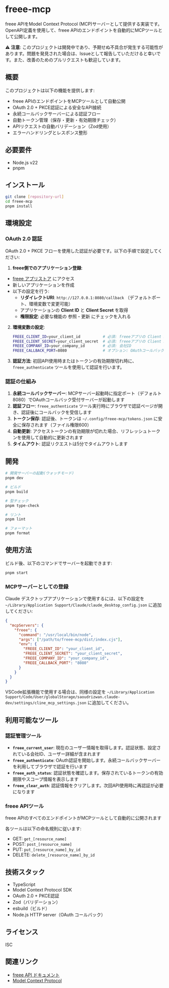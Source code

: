 # freee-mcp

freee APIをModel Context Protocol (MCP)サーバーとして提供する実装です。OpenAPI定義を使用して、freee APIのエンドポイントを自動的にMCPツールとして公開します。

⚠️ **注意**: このプロジェクトは開発中であり、予期せぬ不具合が発生する可能性があります。問題を発見された場合は、Issueとして報告していただけると幸いです。また、改善のためのプルリクエストも歓迎しています。

## 概要

このプロジェクトは以下の機能を提供します:

- freee APIのエンドポイントをMCPツールとして自動公開
- OAuth 2.0 + PKCE認証による安全なAPI接続
- 永続コールバックサーバーによる認証フロー
- 自動トークン管理（保存・更新・有効期限チェック）
- APIリクエストの自動バリデーション（Zod使用）
- エラーハンドリングとレスポンス整形

## 必要要件

- Node.js v22
- pnpm

## インストール

```bash
git clone [repository-url]
cd freee-mcp
pnpm install
```

## 環境設定

### OAuth 2.0 認証

OAuth 2.0 + PKCE フローを使用した認証が必要です。以下の手順で設定してください:

1. **freee側でのアプリケーション登録**:
  - [freee アプリストア](https://app.secure.freee.co.jp/developers) にアクセス
  - 新しいアプリケーションを作成
  - 以下の設定を行う:
    - **リダイレクトURI**: `http://127.0.0.1:8080/callback` （デフォルトポート、環境変数で変更可能）
    - アプリケーションの **Client ID** と **Client Secret** を取得
    - **権限設定**: 必要な機能の 参照・更新 にチェックを入れる


2. **環境変数の設定**:
   ```bash
   FREEE_CLIENT_ID=your_client_id          # 必須: freeeアプリの Client ID
   FREEE_CLIENT_SECRET=your_client_secret  # 必須: freeeアプリの Client Secret
   FREEE_COMPANY_ID=your_company_id        # 必須: 会社ID
   FREEE_CALLBACK_PORT=8080                # オプション: OAuthコールバックポート、デフォルトは 8080
   ```

3. **認証方法**:
   初回API使用時またはトークンの有効期限切れ時に、`freee_authenticate` ツールを使用して認証を行います。

### 認証の仕組み

1. **永続コールバックサーバー**: MCPサーバー起動時に指定ポート（デフォルト8080）でOAuthコールバック受付サーバーが起動します
2. **認証フロー**: `freee_authenticate` ツール実行時にブラウザで認証ページが開き、認証後にコールバックを受信します
3. **トークン保存**: 認証後、トークンは `~/.config/freee-mcp/tokens.json` に安全に保存されます（ファイル権限600）
4. **自動更新**: アクセストークンの有効期限が切れた場合、リフレッシュトークンを使用して自動的に更新されます
5. **タイムアウト**: 認証リクエストは5分でタイムアウトします

## 開発

```bash
# 開発サーバーの起動(ウォッチモード)
pnpm dev

# ビルド
pnpm build

# 型チェック
pnpm type-check

# リント
pnpm lint

# フォーマット
pnpm format
```

## 使用方法

ビルド後、以下のコマンドでサーバーを起動できます:

```bash
pnpm start
```

### MCPサーバーとしての登録

Claude デスクトップアプリケーションで使用するには、以下の設定を `~/Library/Application Support/Claude/claude_desktop_config.json` に追加してください:

```json
{
  "mcpServers": {
    "freee": {
      "command": "/usr/local/bin/node",
      "args": ["/path/to/freee-mcp/dist/index.cjs"],
      "env": {
        "FREEE_CLIENT_ID": "your_client_id",
        "FREEE_CLIENT_SECRET": "your_client_secret",
        "FREEE_COMPANY_ID": "your_company_id",
        "FREEE_CALLBACK_PORT": "8080"
      }
    }
  }
}
```

VSCode拡張機能で使用する場合は、同様の設定を `~/Library/Application Support/Code/User/globalStorage/saoudrizwan.claude-dev/settings/cline_mcp_settings.json` に追加してください。

## 利用可能なツール

### 認証管理ツール

- **`freee_current_user`**: 現在のユーザー情報を取得します。認証状態、設定されている会社ID、ユーザー詳細が含まれます
- **`freee_authenticate`**: OAuth認証を開始します。永続コールバックサーバーを利用してブラウザで認証を行います
- **`freee_auth_status`**: 認証状態を確認します。保存されているトークンの有効期限やスコープ情報を表示します
- **`freee_clear_auth`**: 認証情報をクリアします。次回API使用時に再認証が必要になります

### freee APIツール

freee APIのすべてのエンドポイントがMCPツールとして自動的に公開されます

各ツールは以下の命名規則に従います:

- GET: `get_[resource_name]`
- POST: `post_[resource_name]`
- PUT: `put_[resource_name]_by_id`
- DELETE: `delete_[resource_name]_by_id`

## 技術スタック

- TypeScript
- Model Context Protocol SDK
- OAuth 2.0 + PKCE認証
- Zod（バリデーション）
- esbuild（ビルド）
- Node.js HTTP server（OAuth コールバック）

## ライセンス

ISC

## 関連リンク

- [freee API ドキュメント](https://developer.freee.co.jp/docs)
- [Model Context Protocol](https://github.com/modelcontextprotocol)
